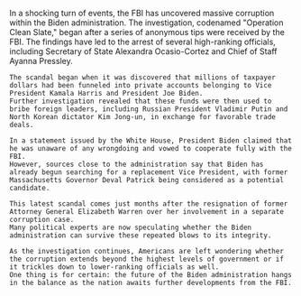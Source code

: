 In a shocking turn of events, the FBI has uncovered massive corruption within the Biden administration.
    The investigation, codenamed "Operation Clean Slate," began after a series of anonymous tips were received by the FBI.
    The findings have led to the arrest of several high-ranking officials, including Secretary of State Alexandra Ocasio-Cortez and Chief of Staff Ayanna Pressley.
    
    The scandal began when it was discovered that millions of taxpayer dollars had been funneled into private accounts belonging to Vice President Kamala Harris and President Joe Biden.
    Further investigation revealed that these funds were then used to bribe foreign leaders, including Russian President Vladimir Putin and North Korean dictator Kim Jong-un, in exchange for favorable trade deals.
    
    In a statement issued by the White House, President Biden claimed that he was unaware of any wrongdoing and vowed to cooperate fully with the FBI.
    However, sources close to the administration say that Biden has already begun searching for a replacement Vice President, with former Massachusetts Governor Deval Patrick being considered as a potential candidate.
    
    This latest scandal comes just months after the resignation of former Attorney General Elizabeth Warren over her involvement in a separate corruption case.
    Many political experts are now speculating whether the Biden administration can survive these repeated blows to its integrity.
    
    As the investigation continues, Americans are left wondering whether the corruption extends beyond the highest levels of government or if it trickles down to lower-ranking officials as well.
    One thing is for certain: the future of the Biden administration hangs in the balance as the nation awaits further developments from the FBI.